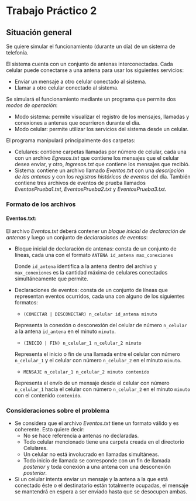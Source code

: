 # Trabajo Práctico 2
## Situación general
Se quiere simular el funcionamiento (durante un día) de un sistema de telefonía.

El sistema cuenta con un conjunto de antenas interconectadas. Cada celular puede conectarse a una antena para usar los siguientes servicios:
* Enviar un mensaje a otro celular conectado al sistema.
* Llamar a otro celular conectado al sistema.

Se simulará el funcionamiento mediante un programa que permite dos *modos de operación*:
* Modo sistema: permite visualizar el registro de los mensajes, llamadas y conexiones a antenas que ocurrieron durante el día.
* Modo celular: permite utilizar los servicios del sistema desde un celular.

El programa manipulará principalmente dos carpetas:
* Celulares: contiene carpetas llamadas por número de celular, cada una con un archivo *Egresos.txt* que contiene los mensajes que el celular desea enviar, y otro, *Ingresos.txt* que contiene los mensajes que recibió.
* Sistema: contiene un archivo llamado *Eventos.txt* con una *descripción de las antenas* y con los *registros históricos de eventos* del día. También contiene tres archivos de eventos de prueba llamados *EventosPrueba1.txt*, *EventosPrueba2.txt* y *EventosPrueba3.txt*.

### Formato de los archivos

#### Eventos.txt:
El archivo *Eventos.txt* deberá contener un *bloque inicial de declaración de antenas* y luego un conjunto de *declaraciones de eventos*:

* Bloque inicial de declaración de antenas: consta de un conjunto de líneas, cada una con el formato
  `ANTENA id_antena max_conexiones`
  
  Donde `id_antena` identifica a la antena dentro del archivo y `max_conexiones` es la cantidad máxima de celulares conectados simultáneamente que permite.
  
* Declaraciones de eventos: consta de un conjunto de líneas que representan eventos ocurridos, cada una con alguno de los siguientes formatos:
  * `(CONECTAR | DESCONECTAR) n_celular id_antena minuto`
  
  Representa la conexión o desconexión del celular de número `n_celular` a la antena `id_antena` en el minuto `minuto`.
  
  * `(INICIO | FIN) n_celular_1 n_celular_2 minuto`
  
  Representa el inicio o fin de una llamada entre el celular con número `n_celular_1` y el celular con número `n_celular_2` en el minuto `minuto`.
  
  * `MENSAJE n_celular_1 n_celular_2 minuto contenido`
  
  Representa el envío de un mensaje desde el celular con número `n_celular_1` hacia el celular con número `n_celular_2` en el minuto `minuto` con el contenido `contenido`.

### Consideraciones sobre el problema

* Se considera que el archivo *Eventos.txt* tiene un formato válido y es coherente. Esto quiere decir:
  * No se hace referencia a antenas no declaradas.
  * Todo celular mencionado tiene una carpeta creada en el directorio Celulares.
  * Un celular no está involucrado en llamadas simultáneas.
  * Todo inicio de llamada se corresponde con un fin de llamada *posterior* y toda conexión a una antena con una desconexión *posterior*.
* Si un celular intenta enviar un mensaje y la antena a la que está conectado éste o el destinatario están totalmente ocupadas, el mensaje se mantendrá en espera a ser enviado hasta que se desocupen ambas.
